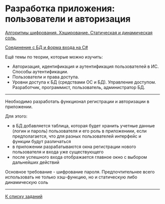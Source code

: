 # Разработка приложения: пользователи и авторизация

[Алгоритмы шифрования. Хэширование. Статическая и динамическая соль.](../src/Lab_salt.md)

[Соединение с БД и форма входа на C#](../src/Lab14.md)

Ещё темы по теории, которые можно изучить:

* Авторизация, идентификация и аутентификация пользователей в ИС. Способы аутентификации. 
* Пользователи и права доступа.
* Уровни доступа к БД (средствами ОС и БД). Управление доступом. Разработчик, программист, пользователь, администратор БД.

---

Необходимо разработать функционал регистрации и авторизации в приложении.

Для этого:
* в БД добавляется таблица, которая будет хранить учетные данные (логин и пароль) пользователя и его роль в приложениии, если предполагается, что для разных пользователей интерфейс и функции будут различаться
* в приложении разрабатываются окна регистрации нового пользователя и входа уже существующего
* после успешного входа отображается главное окно с выбором дальнейших действий  

Основное требование - шифрование пароля. 
Предпочтительнее всего использовать не только хэш-функцию, но и статическую либо динамическую соль 

---

[К списку заданий](../../blob/main/program-2-project.md)
